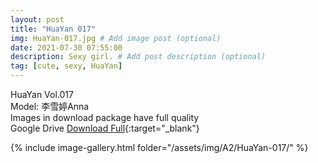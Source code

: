 ```yaml
---
layout: post
title: "HuaYan 017"
img: HuaYan-017.jpg # Add image post (optional)
date: 2021-07-30 07:55:00
description: Sexy girl. # Add post description (optional)
tag: [cute, sexy, HuaYan]
---
```

HuaYan Vol.017  
Model: 李雪婷Anna  
Images in download package have full quality                    
Google Drive [Download Full](http://gestyy.com/eoAHti){:target="_blank"}

{% include image-gallery.html folder="/assets/img/A2/HuaYan-017/" %}
